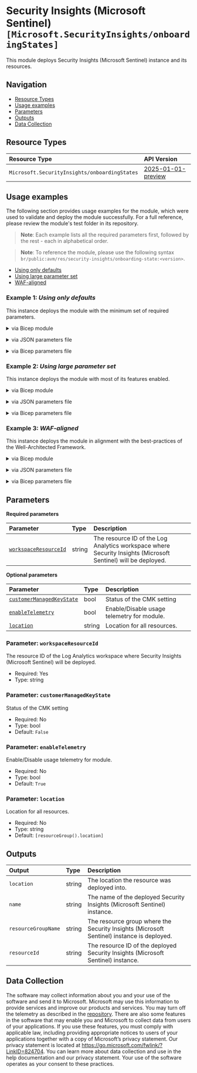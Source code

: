 # Security Insights (Microsoft Sentinel) `[Microsoft.SecurityInsights/onboardingStates]`

This module deploys Security Insights (Microsoft Sentinel) instance and its resources.

## Navigation

- [Resource Types](#Resource-Types)
- [Usage examples](#Usage-examples)
- [Parameters](#Parameters)
- [Outputs](#Outputs)
- [Data Collection](#Data-Collection)

## Resource Types

| Resource Type | API Version |
| :-- | :-- |
| `Microsoft.SecurityInsights/onboardingStates` | [2025-01-01-preview](https://learn.microsoft.com/en-us/azure/templates/Microsoft.SecurityInsights/2025-01-01-preview/onboardingStates) |

## Usage examples

The following section provides usage examples for the module, which were used to validate and deploy the module successfully. For a full reference, please review the module's test folder in its repository.

>**Note**: Each example lists all the required parameters first, followed by the rest - each in alphabetical order.

>**Note**: To reference the module, please use the following syntax `br/public:avm/res/security-insights/onboarding-state:<version>`.

- [Using only defaults](#example-1-using-only-defaults)
- [Using large parameter set](#example-2-using-large-parameter-set)
- [WAF-aligned](#example-3-waf-aligned)

### Example 1: _Using only defaults_

This instance deploys the module with the minimum set of required parameters.


<details>

<summary>via Bicep module</summary>

```bicep
module onboardingState 'br/public:avm/res/security-insights/onboarding-state:<version>' = {
  name: 'onboardingStateDeployment'
  params: {
    // Required parameters
    workspaceResourceId: '<workspaceResourceId>'
    // Non-required parameters
    location: '<location>'
  }
}
```

</details>
<p>

<details>

<summary>via JSON parameters file</summary>

```json
{
  "$schema": "https://schema.management.azure.com/schemas/2019-04-01/deploymentParameters.json#",
  "contentVersion": "1.0.0.0",
  "parameters": {
    // Required parameters
    "workspaceResourceId": {
      "value": "<workspaceResourceId>"
    },
    // Non-required parameters
    "location": {
      "value": "<location>"
    }
  }
}
```

</details>
<p>

<details>

<summary>via Bicep parameters file</summary>

```bicep-params
using 'br/public:avm/res/security-insights/onboarding-state:<version>'

// Required parameters
param workspaceResourceId = '<workspaceResourceId>'
// Non-required parameters
param location = '<location>'
```

</details>
<p>

### Example 2: _Using large parameter set_

This instance deploys the module with most of its features enabled.


<details>

<summary>via Bicep module</summary>

```bicep
module onboardingState 'br/public:avm/res/security-insights/onboarding-state:<version>' = {
  name: 'onboardingStateDeployment'
  params: {
    // Required parameters
    workspaceResourceId: '<workspaceResourceId>'
    // Non-required parameters
    location: '<location>'
  }
}
```

</details>
<p>

<details>

<summary>via JSON parameters file</summary>

```json
{
  "$schema": "https://schema.management.azure.com/schemas/2019-04-01/deploymentParameters.json#",
  "contentVersion": "1.0.0.0",
  "parameters": {
    // Required parameters
    "workspaceResourceId": {
      "value": "<workspaceResourceId>"
    },
    // Non-required parameters
    "location": {
      "value": "<location>"
    }
  }
}
```

</details>
<p>

<details>

<summary>via Bicep parameters file</summary>

```bicep-params
using 'br/public:avm/res/security-insights/onboarding-state:<version>'

// Required parameters
param workspaceResourceId = '<workspaceResourceId>'
// Non-required parameters
param location = '<location>'
```

</details>
<p>

### Example 3: _WAF-aligned_

This instance deploys the module in alignment with the best-practices of the Well-Architected Framework.


<details>

<summary>via Bicep module</summary>

```bicep
module onboardingState 'br/public:avm/res/security-insights/onboarding-state:<version>' = {
  name: 'onboardingStateDeployment'
  params: {
    // Required parameters
    workspaceResourceId: '<workspaceResourceId>'
    // Non-required parameters
    location: '<location>'
  }
}
```

</details>
<p>

<details>

<summary>via JSON parameters file</summary>

```json
{
  "$schema": "https://schema.management.azure.com/schemas/2019-04-01/deploymentParameters.json#",
  "contentVersion": "1.0.0.0",
  "parameters": {
    // Required parameters
    "workspaceResourceId": {
      "value": "<workspaceResourceId>"
    },
    // Non-required parameters
    "location": {
      "value": "<location>"
    }
  }
}
```

</details>
<p>

<details>

<summary>via Bicep parameters file</summary>

```bicep-params
using 'br/public:avm/res/security-insights/onboarding-state:<version>'

// Required parameters
param workspaceResourceId = '<workspaceResourceId>'
// Non-required parameters
param location = '<location>'
```

</details>
<p>

## Parameters

**Required parameters**

| Parameter | Type | Description |
| :-- | :-- | :-- |
| [`workspaceResourceId`](#parameter-workspaceresourceid) | string | The resource ID of the Log Analytics workspace where Security Insights (Microsoft Sentinel) will be deployed. |

**Optional parameters**

| Parameter | Type | Description |
| :-- | :-- | :-- |
| [`customerManagedKeyState`](#parameter-customermanagedkeystate) | bool | Status of the CMK setting |
| [`enableTelemetry`](#parameter-enabletelemetry) | bool | Enable/Disable usage telemetry for module. |
| [`location`](#parameter-location) | string | Location for all resources. |

### Parameter: `workspaceResourceId`

The resource ID of the Log Analytics workspace where Security Insights (Microsoft Sentinel) will be deployed.

- Required: Yes
- Type: string

### Parameter: `customerManagedKeyState`

Status of the CMK setting

- Required: No
- Type: bool
- Default: `False`

### Parameter: `enableTelemetry`

Enable/Disable usage telemetry for module.

- Required: No
- Type: bool
- Default: `True`

### Parameter: `location`

Location for all resources.

- Required: No
- Type: string
- Default: `[resourceGroup().location]`

## Outputs

| Output | Type | Description |
| :-- | :-- | :-- |
| `location` | string | The location the resource was deployed into. |
| `name` | string | The name of the deployed Security Insights (Microsoft Sentinel) instance. |
| `resourceGroupName` | string | The resource group where the Security Insights (Microsoft Sentinel) instance is deployed. |
| `resourceId` | string | The resource ID of the deployed Security Insights (Microsoft Sentinel) instance. |

## Data Collection

The software may collect information about you and your use of the software and send it to Microsoft. Microsoft may use this information to provide services and improve our products and services. You may turn off the telemetry as described in the [repository](https://aka.ms/avm/telemetry). There are also some features in the software that may enable you and Microsoft to collect data from users of your applications. If you use these features, you must comply with applicable law, including providing appropriate notices to users of your applications together with a copy of Microsoft’s privacy statement. Our privacy statement is located at <https://go.microsoft.com/fwlink/?LinkID=824704>. You can learn more about data collection and use in the help documentation and our privacy statement. Your use of the software operates as your consent to these practices.
